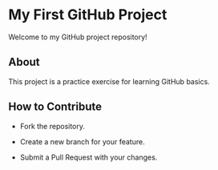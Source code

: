 # My First GitHub Project 

Welcome to my GitHub project repository! 

## About 

This project is a practice exercise for learning GitHub basics. 

## How to Contribute 

- Fork the repository. 

- Create a new branch for your feature. 

- Submit a Pull Request with your changes.  
